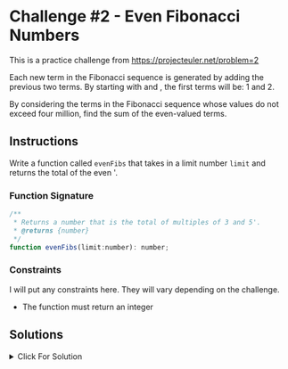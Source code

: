 


# Challenge #2 - Even Fibonacci Numbers 

This is a practice challenge from https://projecteuler.net/problem=2

Each new term in the Fibonacci sequence is generated by adding the previous two terms. By starting with and , the first terms will be: 1 and 2.

By considering the terms in the Fibonacci sequence whose values do not exceed four million, find the sum of the even-valued terms.

## Instructions

Write a function called `evenFibs` that takes in a limit number `limit` and returns the total of the even '.

### Function Signature

```js
/**
 * Returns a number that is the total of multiples of 3 and 5'.
 * @returns {number} 
 */
function evenFibs(limit:number): number;
```



### Constraints

I will put any constraints here. They will vary depending on the challenge.

- The function must return an integer


## Solutions

<details>
  <summary>Click For Solution</summary>

```JS
function evenFibs(limit) {
	const fibList = [1, 2];

	//current num = positionLast + positionLast-1;

	while (true) {
		const currentNum =
			fibList[fibList.length - 1] +
			fibList[fibList.length - 2];

		//condition that will negate the while loop
		if (currentNum > limit) {
			break;
		}

		fibList.push(currentNum);
	}

	return fibList.reduce((sum, num) => {
		return (sum = num % 2 == 0 ? sum + num : sum);
	}, 0);
}
```



</details>




